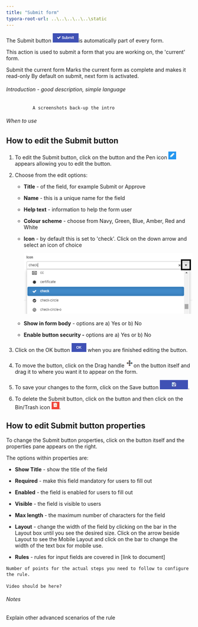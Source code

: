 ```yaml
---
title: "Submit form"
typora-root-url: ..\..\..\..\..\static
---
```


The Submit button ![Submit button](/images/submit.png)is automatically part of every form.

This action is used to submit a form that you are working on, the 'current' form. 

Submit the current form	Marks the current form as complete and makes it read-only By default on submit, next form is activated. 		

###### Introduction - good description, simple language 
              A screenshots back-up the intro

###### When to use 

## How to edit the Submit button 

1. To edit the Submit button, click on the button and the Pen icon ![Pen icon](/images/penicon.png) appears allowing you to edit the button.

2. Choose from the edit options:

   - **Title** - of the field, for example Submit or Approve

   - **Name** - this is a unique name for the field

   - **Help text** - information to help the form user

   - **Colour scheme** - choose from Navy, Green, Blue, Amber, Red and White

   - **Icon** - by default this is set to 'check'. Click on the down arrow and select an icon of choice

     ![Icon list for buttons](/images/iconlist.png)

   - **Show in form body** - options are a) Yes or b) No

   - **Enable button security -** options are a) Yes or b) No

3. Click on the OK button ![OK button](images/ok.png) when you are finished editing the button.

4. To move the button, click on the Drag handle ![Move button](images/move.png)on the button itself and drag it to where you want it to appear on the form.

5. To save your changes to the form, click on the Save button ![Save button](images/saveprocess.png).

6. To delete the Submit button, click on the button and then click on the Bin/Trash icon ![Bin or Trash icon](images/binicon.png).



## How to edit Submit button properties

To change the Submit button properties, click on the button itself and the properties pane appears on the right.

The options within properties are:

- **Show Title** - show the title of the field
- **Required** - make this field mandatory for users to fill out
- **Enabled** - the field is enabled for users to fill out
- **Visible** - the field is visible to users
- **Max length** - the maximum number of characters for the field
- **Layout** - change the width of the field by clicking on the bar in the Layout box until you see the desired size. Click on the arrow beside Layout to see the Mobile Layout and click on the bar to change the width of the text box for mobile use.

- **Rules** - rules for input fields are covered in [link to document]





```
Number of points for the actual steps you need to follow to configure the rule.

Video should be here?   
```

###### Notes
Explain other advanced scenarios of the rule
